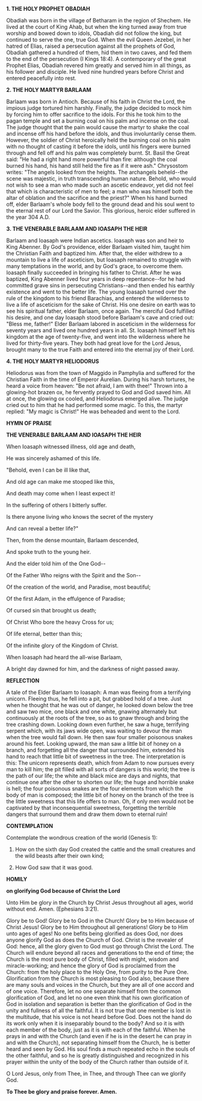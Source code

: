 
**1. THE HOLY PROPHET OBADIAH**

Obadiah was born in the village of Betharam in the region of Shechem. He lived at the court of King Ahab, but when the king turned away from true worship and bowed down to idols, Obadiah did not follow the king, but continued to serve the one, true God. When the evil Queen Jezebel, in her hatred of Elias, raised a persecution against all the prophets of God, Obadiah gathered a hundred of them, hid them in two caves, and fed them to the end of the persecution (I Kings 18:4). A contemporary of the great Prophet Elias, Obadiah revered him greatly and served him in all things, as his follower and disciple. He lived nine hundred years before Christ and entered peacefully into rest.

**2. THE HOLY MARTYR BARLAAM**

Barlaam was born in Antioch. Because of his faith in Christ the Lord, the impious judge tortured him harshly. Finally, the judge decided to mock him by forcing him to offer sacrifice to the idols. For this he took him to the pagan temple and set a burning coal on his palm and incense on the coal. The judge thought that the pain would cause the martyr to shake the coal and incense off his hand before the idols, and thus involuntarily cense them. However, the soldier of Christ heroically held the burning coal on his palm with no thought of casting it before the idols, until his fingers were burned through and fell off and his palm was completely burnt. St. Basil the Great said: "He had a right hand more powerful than fire: although the coal burned his hand, his hand still held the fire as if it were ash." Chrysostom writes: "The angels looked from the heights. The archangels beheld--the scene was majestic, in truth transcending human nature. Behold, who would not wish to see a man who made such an ascetic endeavor, yet did not feel that which is characteristic of men to feel; a man who was himself both the altar of oblation and the sacrifice and the priest?" When his hand burned off, elder Barlaam's whole body fell to the ground dead and his soul went to the eternal rest of our Lord the Savior. This glorious, heroic elder suffered in the year 304 A.D.

**3. THE VENERABLE BARLAAM AND IOASAPH THE HEIR**

Barlaam and Ioasaph were Indian ascetics. Ioasaph was son and heir to King Abenner. By God's providence, elder Barlaam visited him, taught him the Christian Faith and baptized him. After that, the elder withdrew to a mountain to live a life of asceticism, but Ioasaph remained to struggle with many temptations in the world, and by God's grace, to overcome them. Ioasaph finally succeeded in bringing his father to Christ. After he was baptized, King Abenner lived four years in deep repentance--for he had committed grave sins in persecuting Christians--and then ended his earthly existence and went to the better life. The young Ioasaph turned over the rule of the kingdom to his friend Barachias, and entered the wilderness to live a life of asceticism for the sake of Christ. His one desire on earth was to see his spiritual father, elder Barlaam, once again. The merciful God fulfilled his desire, and one day Ioasaph stood before Barlaam's cave and cried out: "Bless me, father!" Elder Barlaam labored in asceticism in the wilderness for seventy years and lived one hundred years in all. St. Ioasaph himself left his kingdom at the age of twenty-five, and went into the wilderness where he lived for thirty-five years. They both had great love for the Lord Jesus, brought many to the true Faith and entered into the eternal joy of their Lord.

**4. THE HOLY MARTYR HELIODORUS**

Heliodorus was from the town of Maggido in Pamphylia and suffered for the Christian Faith in the time of Emperor Aurelian. During his harsh tortures, he heard a voice from heaven: "Be not afraid, I am with thee!" Thrown into a glowing-hot brazen ox, he fervently prayed to God and God saved him. All at once, the glowing ox cooled, and Heliodorus emerged alive. The judge cried out to him that he had performed some magic. To this, the martyr replied: "My magic is Christ!" He was beheaded and went to the Lord.



**HYMN OF PRAISE**

**THE VENERABLE BARLAAM AND IOASAPH THE HEIR**

When Ioasaph witnessed illness, old age and death,

He was sincerely ashamed of this life.

"Behold, even I can be ill like that,

And old age can make me stooped like this,

And death may come when I least expect it!

In the suffering of others I bitterly suffer.

Is there anyone living who knows the secret of the mystery

And can reveal a better life?"

Then, from the dense mountain, Barlaam descended,

And spoke truth to the young heir.

And the elder told him of the One God--

Of the Father Who reigns with the Spirit and the Son--

Of the creation of the world, and Paradise, most beautiful;

Of the first Adam, in the effulgence of Paradise;

Of cursed sin that brought us death;

Of Christ Who bore the heavy Cross for us;

Of life eternal, better than this;

Of the infinite glory of the Kingdom of Christ.

When Ioasaph had heard the all-wise Barlaam,

A bright day dawned for him, and the darkness of night passed away.


**REFLECTION**

A tale of the Elder Barlaam to Ioasaph: A man was fleeing from a terrifying unicorn. Fleeing thus, he fell into a pit, but grabbed hold of a tree. Just when he thought that he was out of danger, he looked down below the tree and saw two mice, one black and one white, gnawing alternately but continuously at the roots of the tree, so as to gnaw through and bring the tree crashing down. Looking down even further, he saw a huge, terrifying serpent which, with its jaws wide open, was waiting to devour the man when the tree would fall down. He then saw four smaller poisonous snakes around his feet. Looking upward, the man saw a little bit of honey on a branch, and forgetting all the danger that surrounded him, extended his hand to reach that little bit of sweetness in the tree. The interpretation is this: The unicorn represents death, which from Adam to now pursues every man to kill him; the pit filled with all sorts of dangers is this world; the tree is the path of our life; the white and black mice are days and nights, that continue one after the other to shorten our life; the huge and horrible snake is hell; the four poisonous snakes are the four elements from which the body of man is composed; the little bit of honey on the branch of the tree is the little sweetness that this life offers to man. Oh, if only men would not be captivated by that inconsequential sweetness, forgetting the terrible dangers that surround them and draw them down to eternal ruin!



**CONTEMPLATION**

Contemplate the wondrous creation of the world (Genesis 1):

1.  How on the sixth day God created the cattle and the small creatures and the wild beasts after their own kind;

1.  How God saw that it was good.



**HOMILY**

**on glorifying God because of Christ the Lord**

Unto Him be glory in the Church by Christ Jesus throughout all ages, world without end. Amen. (Ephesians 3:21).

Glory be to God! Glory be to God in the Church! Glory be to Him because of Christ Jesus! Glory be to Him throughout all generations! Glory be to Him unto ages of ages! No one befits being glorified as does God, nor does anyone glorify God as does the Church of God. Christ is the revealer of God: hence, all the glory given to God must go through Christ the Lord. The Church will endure beyond all races and generations to the end of time; the Church is the most pure body of Christ, filled with might, wisdom and miracle-working; and hence the glory of God is proclaimed from the Church: from the holy place to the Holy One, from purity to the Pure One. Glorification from the Church is most pleasing to God also, because there are many souls and voices in the Church, but they are all of one accord and of one voice. Therefore, let no one separate himself from the common glorification of God, and let no one even think that his own glorification of God in isolation and separation is better than the glorification of God in the unity and fullness of all the faithful. It is not true that one member is lost in the multitude, that his voice is not heard before God. Does not the hand do its work only when it is inseparably bound to the body? And so it is with each member of the body, just as it is with each of the faithful. When he prays in and with the Church (and even if he is in the desert he can pray in and with the Church), not separating himself from the Church, he is better heard and seen by God. His soul finds a much repeated echo in the souls of the other faithful, and so he is greatly distinguished and recognized in his prayer within the unity of the body of the Church rather than outside of it.

O Lord Jesus, only from Thee, in Thee, and through Thee can we glorify God.

**To Thee be glory and praise forever. Amen.**
